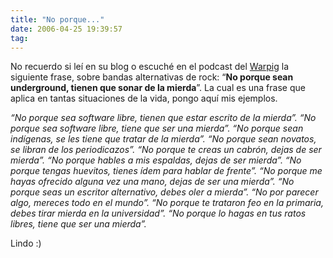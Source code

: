 ```yaml
---
title: "No porque..."
date: 2006-04-25 19:39:57
tag: 
---
```

<p>No recuerdo si leí en su blog o escuché en el podcast del <a href="http://www.dixo.com/warpig">Warpig</a> la siguiente frase, sobre bandas alternativas de rock: &#8220;<strong>No porque sean underground, tienen que sonar de la mierda</strong>&#8221;. La cual es una frase que aplica en tantas situaciones de la vida, pongo aquí mis ejemplos.</p>

<p><em>&#8220;No porque sea software libre, tienen que estar escrito de la mierda&#8221;. &#8220;No porque sea software libre, tiene que ser una mierda&#8221;. &#8220;No porque sean indígenas, se les tiene que tratar de la mierda&#8221;. &#8220;No porque sean novatos, se libran de los periodicazos&#8221;. &#8220;No porque te creas un cabrón, dejas de ser mierda&#8221;. &#8220;No porque hables a mis espaldas, dejas de ser mierda&#8221;. &#8220;No porque tengas huevitos, tienes ídem para hablar de frente&#8221;. &#8220;No porque me hayas ofrecido alguna vez una mano, dejas de ser una mierda&#8221;. &#8220;No porque seas un escritor alternativo, debes oler a mierda&#8221;. &#8220;No por parecer algo, mereces todo en el mundo&#8221;. &#8220;No porque te trataron feo en la primaria, debes tirar mierda en la universidad&#8221;. &#8220;No porque lo hagas en tus ratos libres, tiene que ser una mierda&#8221;.</em></p>

<p>Lindo :)</p>
